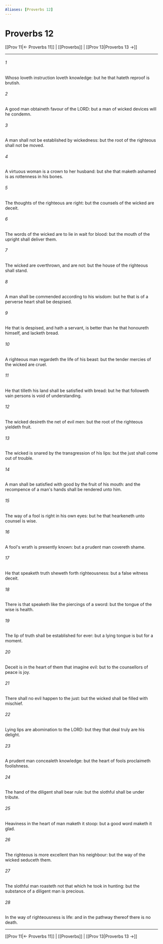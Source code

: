 ```yaml
---
Aliases: [Proverbs 12]
---
```

# Proverbs 12

[[Prov 11|← Proverbs 11]] | [[Proverbs]] | [[Prov 13|Proverbs 13 →]]
***



###### 1 
Whoso loveth instruction loveth knowledge: but he that hateth reproof is brutish. 

###### 2 
A good man obtaineth favour of the LORD: but a man of wicked devices will he condemn. 

###### 3 
A man shall not be established by wickedness: but the root of the righteous shall not be moved. 

###### 4 
A virtuous woman is a crown to her husband: but she that maketh ashamed is as rottenness in his bones. 

###### 5 
The thoughts of the righteous are right: but the counsels of the wicked are deceit. 

###### 6 
The words of the wicked are to lie in wait for blood: but the mouth of the upright shall deliver them. 

###### 7 
The wicked are overthrown, and are not: but the house of the righteous shall stand. 

###### 8 
A man shall be commended according to his wisdom: but he that is of a perverse heart shall be despised. 

###### 9 
He that is despised, and hath a servant, is better than he that honoureth himself, and lacketh bread. 

###### 10 
A righteous man regardeth the life of his beast: but the tender mercies of the wicked are cruel. 

###### 11 
He that tilleth his land shall be satisfied with bread: but he that followeth vain persons is void of understanding. 

###### 12 
The wicked desireth the net of evil men: but the root of the righteous yieldeth fruit. 

###### 13 
The wicked is snared by the transgression of his lips: but the just shall come out of trouble. 

###### 14 
A man shall be satisfied with good by the fruit of his mouth: and the recompence of a man's hands shall be rendered unto him. 

###### 15 
The way of a fool is right in his own eyes: but he that hearkeneth unto counsel is wise. 

###### 16 
A fool's wrath is presently known: but a prudent man covereth shame. 

###### 17 
He that speaketh truth sheweth forth righteousness: but a false witness deceit. 

###### 18 
There is that speaketh like the piercings of a sword: but the tongue of the wise is health. 

###### 19 
The lip of truth shall be established for ever: but a lying tongue is but for a moment. 

###### 20 
Deceit is in the heart of them that imagine evil: but to the counsellors of peace is joy. 

###### 21 
There shall no evil happen to the just: but the wicked shall be filled with mischief. 

###### 22 
Lying lips are abomination to the LORD: but they that deal truly are his delight. 

###### 23 
A prudent man concealeth knowledge: but the heart of fools proclaimeth foolishness. 

###### 24 
The hand of the diligent shall bear rule: but the slothful shall be under tribute. 

###### 25 
Heaviness in the heart of man maketh it stoop: but a good word maketh it glad. 

###### 26 
The righteous is more excellent than his neighbour: but the way of the wicked seduceth them. 

###### 27 
The slothful man roasteth not that which he took in hunting: but the substance of a diligent man is precious. 

###### 28 
In the way of righteousness is life: and in the pathway thereof there is no death.

***
[[Prov 11|← Proverbs 11]] | [[Proverbs]] | [[Prov 13|Proverbs 13 →]]
